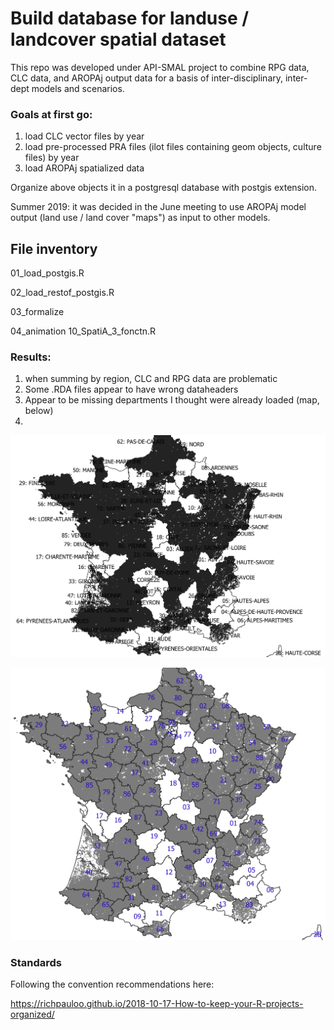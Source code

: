 # Build database for landuse / landcover spatial dataset 

This repo was developed under API-SMAL project to combine RPG data, CLC data, and AROPAj output data for a basis of inter-disciplinary, inter-dept models and scenarios.

### Goals at first go:

1. load CLC vector files by year
2. load pre-processed PRA files (ilot files containing geom objects, culture files) by year
3. load AROPAj spatialized data

Organize above objects it in a postgresql database with postgis extension.

Summer 2019: it was decided in the June meeting to use AROPAj model output (land use / land cover "maps") as input to other models.


  
## File inventory

01_load_postgis.R

02_load_restof_postgis.R

03_formalize

04_animation
10_SpatiA_3_fonctn.R


  
### Results:

1. when summing by region, CLC and RPG data are problematic
2. Some .RDA files appear to have wrong dataheaders
3. Appear to be missing departments I thought were already loaded (map, below)
4. 


![map of missing geom load.ilots depts](docimg/missingdepts.png)

![2nd map of missing geom load.ilots depts](docimg/missingdepts02.png)



### Standards

Following the convention recommendations here:

  https://richpauloo.github.io/2018-10-17-How-to-keep-your-R-projects-organized/
